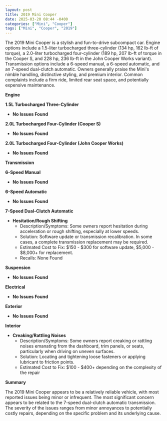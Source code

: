 ```yaml
---
layout: post
title: 2019 Mini Cooper
date: 2025-03-20 08:44 -0400
categories: ["Mini", "Cooper"]
tags: ["Mini", "Cooper", "2019"]
---
```

The 2019 Mini Cooper is a stylish and fun-to-drive subcompact car. Engine options include a 1.5-liter turbocharged three-cylinder (134 hp, 162 lb-ft of torque), a 2.0-liter turbocharged four-cylinder (189 hp, 207 lb-ft of torque in the Cooper S, and 228 hp, 236 lb-ft in the John Cooper Works variant). Transmission options include a 6-speed manual, a 6-speed automatic, and an 7-speed dual-clutch automatic. Owners generally praise the Mini's nimble handling, distinctive styling, and premium interior. Common complaints include a firm ride, limited rear seat space, and potentially expensive maintenance.

**Engine**

**1.5L Turbocharged Three-Cylinder**

*   **No Issues Found**

**2.0L Turbocharged Four-Cylinder (Cooper S)**

*   **No Issues Found**

**2.0L Turbocharged Four-Cylinder (John Cooper Works)**

*   **No Issues Found**

**Transmission**

**6-Speed Manual**

*   **No Issues Found**

**6-Speed Automatic**

*   **No Issues Found**

**7-Speed Dual-Clutch Automatic**

*   **Hesitation/Rough Shifting**
    *   Description/Symptoms: Some owners report hesitation during acceleration or rough shifting, especially at lower speeds.
    *   Solution: Software update or transmission recalibration. In some cases, a complete transmission replacement may be required.
    *   Estimated Cost to Fix: $150 - $300 for software update, $5,000 - $8,000+ for replacement.
    *   Recalls: None Found

**Suspension**

*   **No Issues Found**

**Electrical**

*   **No Issues Found**

**Exterior**

*   **No Issues Found**

**Interior**

*   **Creaking/Rattling Noises**
    *   Description/Symptoms: Some owners report creaking or rattling noises emanating from the dashboard, trim panels, or seats, particularly when driving on uneven surfaces.
    *   Solution: Locating and tightening loose fasteners or applying lubricant to friction points.
    *   Estimated Cost to Fix: $100 - $400+ depending on the complexity of the repair

**Summary**

The 2019 Mini Cooper appears to be a relatively reliable vehicle, with most reported issues being minor or infrequent. The most significant concern appears to be related to the 7-speed dual-clutch automatic transmission. The severity of the issues ranges from minor annoyances to potentially costly repairs, depending on the specific problem and its underlying cause.


